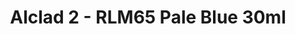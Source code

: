 ---
layout: product
title: "Alclad 2 - RLM65 Pale Blue 30ml"
price: "TBA" 
desc: "Metalizer boja"
img_path: "/assets/img/ALCE214.webp"
brand: "N/A"
available: false
special_offer: false
new: false
soon: false
cat: "040000"
subcat: "040300"
subsubcat: "0N/A"
sifra: "ALCE214"
popular: false
spec: false
---